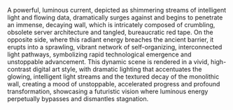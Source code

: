 A powerful, luminous current, depicted as shimmering streams of intelligent light and flowing data, dramatically surges against and begins to penetrate an immense, decaying wall, which is intricately composed of crumbling, obsolete server architecture and tangled, bureaucratic red tape. On the opposite side, where this radiant energy breaches the ancient barrier, it erupts into a sprawling, vibrant network of self-organizing, interconnected light pathways, symbolizing rapid technological emergence and unstoppable advancement. This dynamic scene is rendered in a vivid, high-contrast digital art style, with dramatic lighting that accentuates the glowing, intelligent light streams and the textured decay of the monolithic wall, creating a mood of unstoppable, accelerated progress and profound transformation, showcasing a futuristic vision where luminous energy perpetually bypasses and dismantles stagnation.